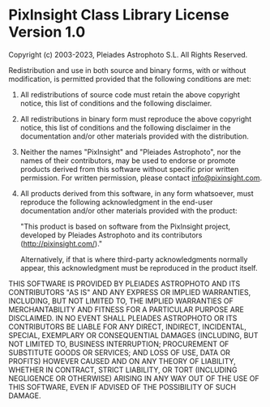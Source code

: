 PixInsight Class Library License Version 1.0
===============================================================================

Copyright (c) 2003-2023, Pleiades Astrophoto S.L. All Rights Reserved.

Redistribution and use in both source and binary forms, with or without
modification, is permitted provided that the following conditions are met:

1. All redistributions of source code must retain the above copyright notice,
   this list of conditions and the following disclaimer.

2. All redistributions in binary form must reproduce the above copyright
   notice, this list of conditions and the following disclaimer in the
   documentation and/or other materials provided with the distribution.

3. Neither the names "PixInsight" and "Pleiades Astrophoto", nor the names of
   their contributors, may be used to endorse or promote products derived from
   this software without specific prior written permission. For written
   permission, please contact info@pixinsight.com.

4. All products derived from this software, in any form whatsoever, must
   reproduce the following acknowledgment in the end-user documentation and/or
   other materials provided with the product:

   "This product is based on software from the PixInsight project, developed by
    Pleiades Astrophoto and its contributors (http://pixinsight.com/)."

   Alternatively, if that is where third-party acknowledgments normally appear,
   this acknowledgment must be reproduced in the product itself.

THIS SOFTWARE IS PROVIDED BY PLEIADES ASTROPHOTO AND ITS CONTRIBUTORS "AS IS"
AND ANY EXPRESS OR IMPLIED WARRANTIES, INCLUDING, BUT NOT LIMITED TO, THE
IMPLIED WARRANTIES OF MERCHANTABILITY AND FITNESS FOR A PARTICULAR PURPOSE ARE
DISCLAIMED. IN NO EVENT SHALL PLEIADES ASTROPHOTO OR ITS CONTRIBUTORS BE LIABLE
FOR ANY DIRECT, INDIRECT, INCIDENTAL, SPECIAL, EXEMPLARY OR CONSEQUENTIAL
DAMAGES (INCLUDING, BUT NOT LIMITED TO, BUSINESS INTERRUPTION; PROCUREMENT OF
SUBSTITUTE GOODS OR SERVICES; AND LOSS OF USE, DATA OR PROFITS) HOWEVER CAUSED
AND ON ANY THEORY OF LIABILITY, WHETHER IN CONTRACT, STRICT LIABILITY, OR TORT
(INCLUDING NEGLIGENCE OR OTHERWISE) ARISING IN ANY WAY OUT OF THE USE OF THIS
SOFTWARE, EVEN IF ADVISED OF THE POSSIBILITY OF SUCH DAMAGE.

